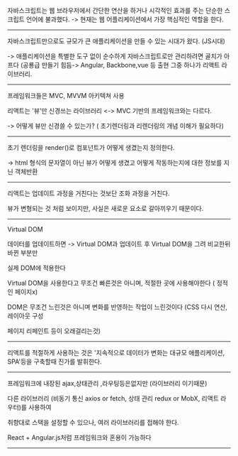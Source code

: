 자바스크립트는 웹 브라우저에서 간단한 연산을 하거나 시각적인 효과를 주는 단순한 스크립트 언어에 불과했다. -> 현재는 웹 어플리케이션에서 가장 핵심적인 역할을 한다.

---

자바스크립트만으로도 규모가 큰 애플리케이션을 만들 수 있는 시대가 왔다. (JS시대)

-> 애플리케이션을 특별한 도구 없이 순수하게 자바스크립트로만 관리하려면 골치가 아프다 (공룡급 만들기 힘듬-> Angular, Backbone,vue 등 출현 그중 하나가 리액트 라이브러리.

---

프레임워크들은 MVC, MVVM 아키텍쳐 사용



리액트는 '뷰'만 신경쓰는 라이브러리 <-> MVC 기반의 프레임워크와는 다르다.

-> 어떻게 뷰만 신경쓸 수 있는가? ( 초기렌더링과 리렌더링의 개념 이해가 필요하다)

---

초기 렌더링을 render()로 컴포넌트가 어떻게 생겼는지 정의한다.

-> html 형식의 문자열이 아닌 뷰가 어떻게 생겼고 어떻게 작동하는지에 대한 정보를 지닌 객체반환

---

리액트는 업데이트 과정을 거친다는 것보단 조화 과정을 거친다.

뷰가 변형되는 것 처럼 보이지만, 사실은 새로운 요소로 갈아끼우기 때문이다.

---

Virtual DOM

데이터를 업데이트하면 -> Virtual DOM과 업데이트 후 Virtual DOM을 그려 비교한뒤 바뀐 부분만

실제 DOM에 적용한다

Virtual DOM을 사용한다고 무조건 빠른것은 아니며, 적절한 곳에 사용해야한다 ( 정적인 페이지x)

DOM은 무조건 느린것은 아니며 변화를 반영하는 작업이 느린것이다 (CSS 다시 연산, 레이아웃 구성

페이지 리페인트 등이 오래걸리는것)

---

리액트를 적절하게 사용하는 것은 '지속적으로 데이터가 변화는 대규모 애플리케이션, SPA'등을 구축할때 진가를 발휘한다.

---

프레임워크에 내장된 ajax,상태관리 ,라우팅등은없지만 (라이브러리 이기때문)

다른 라이브러리 (비동기 통신 axios or fetch, 상태 관리 redux or MobX, 리액트 라우터)를 사용하여

취향대로 스택을 설정할 수 있으나, 여러 라이브러리를 접해야 한다.

React + Angular.js처럼 프레임워크와 혼용이 가능하다

---

